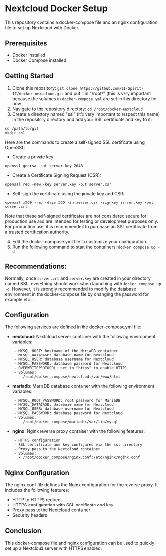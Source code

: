 # Nextcloud Docker Setup

This repository contains a docker-compose file and an nginx configuration file to set up Nextcloud with Docker.

## Prerequisites
- Docker installed
- Docker Compose installed

## Getting Started
1. Clone this repository: `git clone https://github.com/II-Spirit-II/docker-nextcloud.git` and put it in "/root/" (this is very important because the volumes in `docker-compose.yml` are set in this directory for now
2. Navigate to the repository directory: `cd /root/docker-nextcloud`
3. Create a directory named "ssl" (it's very important to respect this name) in the repository directory and add your SSL certificate and key to it:

```
cd /path/to/git
mkdir ssl
```

Here are the commands to create a self-signed SSL certificate using OpenSSL:
- Create a private key:

```openssl genrsa -out server.key 2048```

- Create a Certificate Signing Request (CSR):

```openssl req -new -key server.key -out server.csr```

- Self-sign the certificate using the private key and CSR:

```openssl x509 -req -days 365 -in server.csr -signkey server.key -out server.crt```

Note that these self-signed certificates are not considered secure for production use and are intended for testing or development purposes only. For production use, it is recommended to purchase an SSL certificate from a trusted certification authority.

4. Edit the docker-compose.yml file to customize your configuration.
5. Run the following command to start the containers: `docker compose up -d`

## Recommendations:

Normally, once `server.crt` and `server.key` are created in your directory named SSL, everything should work when launching with `docker compose up -d`. However, it is strongly recommended to modify the database environment in the docker-compose file by changing the password for example etc...

## Configuration
The following services are defined in the docker-compose.yml file:

- **nextcloud**: Nextcloud server container with the following environment variables:
```
    - MYSQL_HOST: hostname of the MariaDB container
    - MYSQL_DATABASE: database name for Nextcloud
    - MYSQL_USER: database username for Nextcloud
    - MYSQL_PASSWORD: database password for Nextcloud
    - OVERWRITEPROTOCOL: set to "https" to enable HTTPS
    - Volumes:
      - /root/docker_compose/nextcloud:/var/www/html
```

- **mariadb**: MariaDB database container with the following environment variables:
```
    - MYSQL_ROOT_PASSWORD: root password for MariaDB
    - MYSQL_DATABASE: database name for Nextcloud
    - MYSQL_USER: database username for Nextcloud
    - MYSQL_PASSWORD: database password for Nextcloud
    - Volumes:
      - /root/docker_compose/mariadb:/var/lib/mysql
```

- **nginx**: Nginx reverse proxy container with the following features:
```
    - HTTPS configuration
    - SSL certificate and key configured via the ssl directory
    - Proxy pass to the Nextcloud container
    - Volumes:
      - /root/docker_compose/nginx.conf:/etc/nginx/nginx.conf
```

## Nginx Configuration
The nginx.conf file defines the Nginx configuration for the reverse proxy. It includes the following features:

- HTTP to HTTPS redirect
- HTTPS configuration with SSL certificate and key
- Proxy pass to the Nextcloud container
- Security headers

## Conclusion
This docker-compose file and nginx configuration can be used to quickly set up a Nextcloud server with HTTPS enabled.

